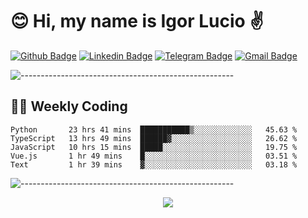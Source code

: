 # :blush: Hi, my name is Igor Lucio :v:

[![Github Badge](https://img.shields.io/badge/-Github-000?style=flat-square&logo=Github&logoColor=white&link=https://github.com/lucasgdb)](https://github.com/iguit0)
[![Linkedin Badge](https://img.shields.io/badge/-LinkedIn-blue?style=flat-square&logo=Linkedin&logoColor=white&link=https://www.linkedin.com/in/igor-lucio-alves/)](https://www.linkedin.com/in/igor-lucio-alves/)
[![Telegram Badge](https://img.shields.io/badge/-Telegram-1ca0f1?style=flat-square&labelColor=1ca0f1&logo=telegram&logoColor=white&link=https://t.me/iguit0)](https://t.me/iguit0)
[![Gmail Badge](https://img.shields.io/badge/-Gmail-c14438?style=flat-square&logo=Gmail&logoColor=white&link=mailto:igorsk89@gmail.com)](mailto:igorsk89@gmail.com)

![-----------------------------------------------------](https://raw.githubusercontent.com/andreasbm/readme/master/assets/lines/colored.png)

## :man_technologist: Weekly Coding
<!--START_SECTION:waka-->
```text
Python       23 hrs 41 mins  ███████████▒░░░░░░░░░░░░░   45.63 % 
TypeScript   13 hrs 49 mins  ██████▓░░░░░░░░░░░░░░░░░░   26.62 % 
JavaScript   10 hrs 15 mins  █████░░░░░░░░░░░░░░░░░░░░   19.75 % 
Vue.js       1 hr 49 mins    █░░░░░░░░░░░░░░░░░░░░░░░░   03.51 % 
Text         1 hr 39 mins    ▓░░░░░░░░░░░░░░░░░░░░░░░░   03.18 % 
```
<!--END_SECTION:waka-->
![-----------------------------------------------------](https://raw.githubusercontent.com/andreasbm/readme/master/assets/lines/colored.png)

<div align="center"><img src="https://github-readme-stats.vercel.app/api?username=iguit0&show_icons=true&count_private=true&theme=radical&hide=issues" /></div>

